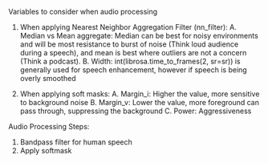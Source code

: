 Variables to consider when audio processing

1) When applying Nearest Neighbor Aggregation Filter (nn_filter):
    A. Median vs Mean aggregate: Median can be best for noisy environments and will be most resistance to burst of noise (Think loud audience during a speech), and mean is best where outliers are not a concern (Think a podcast).
    B. Width: int(librosa.time_to_frames(2, sr=sr)) is generally used for speech enhancement, however if speech is being overly smoothed

2) When applying soft masks:
    A. Margin_i: Higher the value, more sensitive to background noise
    B. Margin_v: Lower the value, more foreground can pass through, suppressing the background
    C. Power: Aggressiveness



Audio Processing Steps:
1) Bandpass filter for human speech
2) Apply softmask